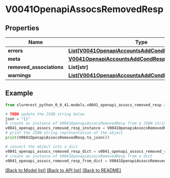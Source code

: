 # V0041OpenapiAssocsRemovedResp


## Properties

Name | Type | Description | Notes
------------ | ------------- | ------------- | -------------
**errors** | [**List[V0041OpenapiAccountsAddCondRespErrorsInner]**](V0041OpenapiAccountsAddCondRespErrorsInner.md) | Query errors | [optional] 
**meta** | [**V0041OpenapiAccountsAddCondRespMeta**](V0041OpenapiAccountsAddCondRespMeta.md) |  | [optional] 
**removed_associations** | **List[str]** | removed_associations | 
**warnings** | [**List[V0041OpenapiAccountsAddCondRespWarningsInner]**](V0041OpenapiAccountsAddCondRespWarningsInner.md) | Query warnings | [optional] 

## Example

```python
from slurmrest_python_0_0_41.models.v0041_openapi_assocs_removed_resp import V0041OpenapiAssocsRemovedResp

# TODO update the JSON string below
json = "{}"
# create an instance of V0041OpenapiAssocsRemovedResp from a JSON string
v0041_openapi_assocs_removed_resp_instance = V0041OpenapiAssocsRemovedResp.from_json(json)
# print the JSON string representation of the object
print(V0041OpenapiAssocsRemovedResp.to_json())

# convert the object into a dict
v0041_openapi_assocs_removed_resp_dict = v0041_openapi_assocs_removed_resp_instance.to_dict()
# create an instance of V0041OpenapiAssocsRemovedResp from a dict
v0041_openapi_assocs_removed_resp_from_dict = V0041OpenapiAssocsRemovedResp.from_dict(v0041_openapi_assocs_removed_resp_dict)
```
[[Back to Model list]](../README.md#documentation-for-models) [[Back to API list]](../README.md#documentation-for-api-endpoints) [[Back to README]](../README.md)


